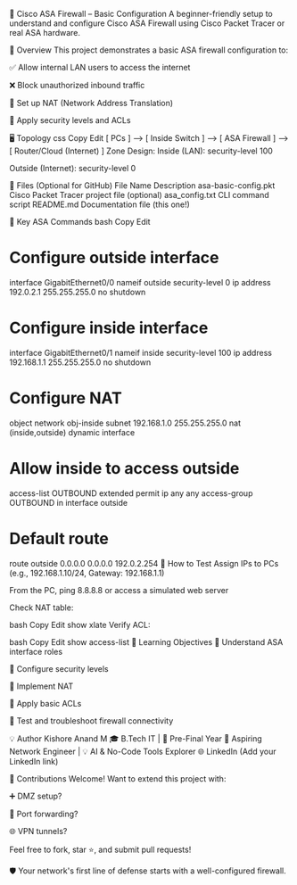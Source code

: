 🔐 Cisco ASA Firewall – Basic Configuration
A beginner-friendly setup to understand and configure Cisco ASA Firewall using Cisco Packet Tracer or real ASA hardware.

📘 Overview
This project demonstrates a basic ASA firewall configuration to:

✅ Allow internal LAN users to access the internet

❌ Block unauthorized inbound traffic

🔄 Set up NAT (Network Address Translation)

🔐 Apply security levels and ACLs

🖥️ Topology
css
Copy
Edit
[ PCs ] --> [ Inside Switch ] --> [ ASA Firewall ] --> [ Router/Cloud (Internet) ]
Zone Design:
Inside (LAN): security-level 100

Outside (Internet): security-level 0

📂 Files (Optional for GitHub)
File Name	Description
asa-basic-config.pkt	Cisco Packet Tracer project file (optional)
asa_config.txt	CLI command script
README.md	Documentation file (this one!)

🧠 Key ASA Commands
bash
Copy
Edit
# Configure outside interface
interface GigabitEthernet0/0
 nameif outside
 security-level 0
 ip address 192.0.2.1 255.255.255.0
 no shutdown

# Configure inside interface
interface GigabitEthernet0/1
 nameif inside
 security-level 100
 ip address 192.168.1.1 255.255.255.0
 no shutdown

# Configure NAT
object network obj-inside
 subnet 192.168.1.0 255.255.255.0
 nat (inside,outside) dynamic interface

# Allow inside to access outside
access-list OUTBOUND extended permit ip any any
access-group OUTBOUND in interface outside

# Default route
route outside 0.0.0.0 0.0.0.0 192.0.2.254
🧪 How to Test
Assign IPs to PCs (e.g., 192.168.1.10/24, Gateway: 192.168.1.1)

From the PC, ping 8.8.8.8 or access a simulated web server

Check NAT table:

bash
Copy
Edit
show xlate
Verify ACL:

bash
Copy
Edit
show access-list
🎯 Learning Objectives
🔧 Understand ASA interface roles

🔐 Configure security levels

🔄 Implement NAT

📜 Apply basic ACLs

🧰 Test and troubleshoot firewall connectivity

💡 Author
Kishore Anand M
🎓 B.Tech IT | 🧠 Pre-Final Year
🔧 Aspiring Network Engineer | 💡 AI & No-Code Tools Explorer
🌐 LinkedIn (Add your LinkedIn link)

🤝 Contributions Welcome!
Want to extend this project with:

➕ DMZ setup?

🔐 Port forwarding?

🌐 VPN tunnels?

Feel free to fork, star ⭐, and submit pull requests!

🛡️ Your network's first line of defense starts with a well-configured firewall.
